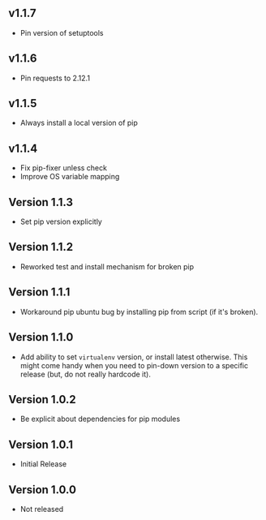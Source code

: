 ## v1.1.7

* Pin version of setuptools

## v1.1.6

* Pin requests to 2.12.1

## v1.1.5

* Always install a local version of pip

## v1.1.4

* Fix pip-fixer unless check
* Improve OS variable mapping

## Version 1.1.3

* Set pip version explicitly

## Version 1.1.2

* Reworked test and install mechanism for broken pip

## Version 1.1.1

* Workaround pip ubuntu bug by installing pip from script (if it's broken).

## Version 1.1.0

* Add ability to set `virtualenv` version, or install
  latest otherwise.  This might come handy when you need
  to pin-down version to a specific release (but, do not
  really hardcode it).

## Version 1.0.2

* Be explicit about dependencies for pip modules

## Version 1.0.1

* Initial Release

## Version 1.0.0

* Not released
